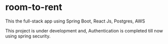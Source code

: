 # room-to-rent

This the full-stack app using Spring Boot, React Js, Postgres, AWS

This project is under development and,
Authentication is completed till now using spring security.
